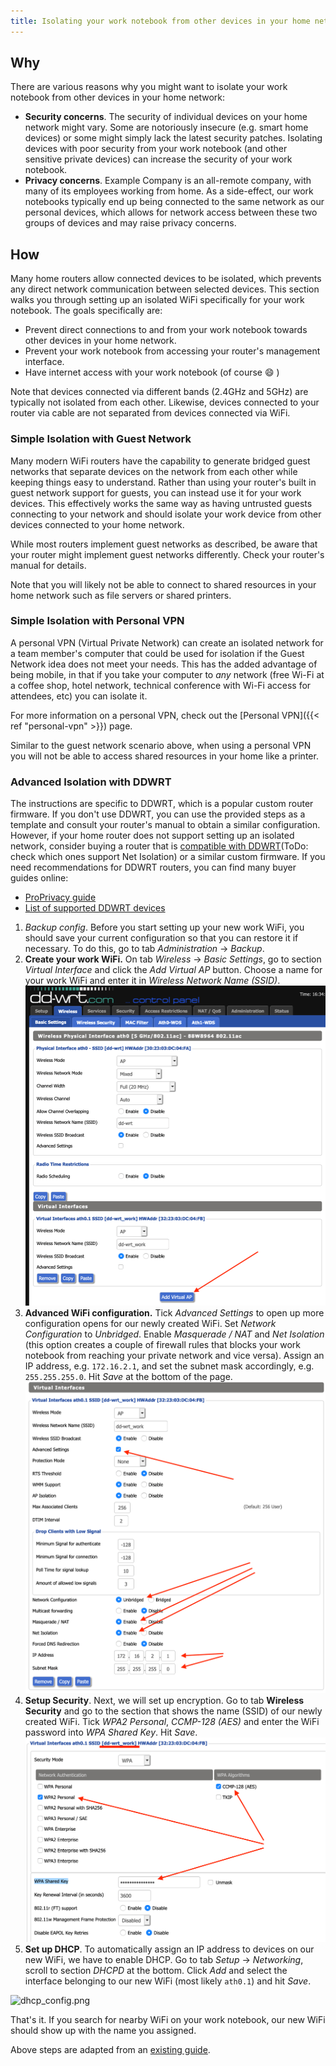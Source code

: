 ```yaml
---
title: Isolating your work notebook from other devices in your home network
---
```


## Why

There are various reasons why you might want to isolate your work notebook from other devices in your home network:

- **Security concerns**. The security of individual devices on your home network might vary. Some are notoriously insecure (e.g. smart home devices) or some might simply lack the latest security patches. Isolating devices with poor security from your work notebook (and other sensitive private devices) can increase the security of your work notebook.
- **Privacy concerns**. Example Company is an all-remote company, with many of its employees working from home. As a side-effect, our work notebooks typically end up being connected to the same network as our personal devices, which allows for network access between these two groups of devices and may raise privacy concerns.

## How

Many home routers allow connected devices to be isolated, which prevents any direct network communication between selected devices. This section walks you through setting up an isolated WiFi specifically for your work notebook. The goals specifically are:

- Prevent direct connections to and from your work notebook towards other devices in your home network.
- Prevent your work notebook from accessing your router's management interface.
- Have internet access with your work notebook (of course :smile: )

Note that devices connected via different bands (2.4GHz and 5GHz) are typically not isolated from each other. Likewise, devices connected to your router via cable are not separated from devices connected via WiFi.

### Simple Isolation with Guest Network

Many modern WiFi routers have the capability to generate bridged guest networks that separate devices on the network from each other while keeping things easy to understand. Rather than using your router's built in guest network support for guests, you can instead use it for your work devices. This effectively works the same way as having untrusted guests connecting to your network and should isolate your work device from other devices connected to your home network.

While most routers implement guest networks as described, be aware that your router might implement guest networks differently. Check your router's manual for details.

Note that you will likely not be able to connect to shared resources in your home network such as file servers or shared printers.

### Simple Isolation with Personal VPN

A personal VPN (Virtual Private Network) can create an isolated network for a team member's computer that could be used for isolation if the Guest Network idea does not meet your needs. This has the added advantage of being mobile, in that if you take your computer to *any* network (free Wi-Fi at a coffee shop, hotel network, technical conference with Wi-Fi access for attendees, etc) you can isolate it.

For more information on a personal VPN, check out the [Personal VPN]({{< ref "personal-vpn" >}}) page.

Similar to the guest network scenario above, when using a personal VPN you will not be able to access shared resources in your home like a printer.

### Advanced Isolation with DDWRT

The instructions are specific to DDWRT, which is a popular custom router firmware. If you don't use DDWRT, you can use the provided steps as a template and consult your router's manual to obtain a similar configuration. However, if your home router does not support setting up an isolated network, consider buying a router that is [compatible with DDWRT](https://dd-wrt.com/support/router-database/)(ToDo: check which ones support Net Isolation) or a similar custom firmware. If you need recommendations for DDWRT routers, you can find many buyer guides online:

- [ProPrivacy guide](https://proprivacy.com/vpn/comparison/5-best-dd-wrt-routers)
- [List of supported DDWRT devices](https://wiki.dd-wrt.com/wiki/index.php/Supported_Devices)

1. *Backup config*. Before you start setting up your new work WiFi, you should save your current configuration so that you can restore it if necessary. To do this, go to tab *Administration* -> *Backup*.
1. **Create your work WiFi.** On tab *Wireless* -> *Basic Settings*, go to section *Virtual Interface* and click the *Add Virtual AP* button. Choose a name for your work WiFi and enter it in *Wireless Network Name (SSID)*. ![create work WiFi](create_work_wifi.png)
1. **Advanced WiFi configuration.** Tick *Advanced Settings* to open up more configuration opens for our newly created WiFi. Set *Network Configuration* to *Unbridged*. Enable *Masquerade / NAT* and *Net Isolation* (this option creates a couple of firewall rules that blocks your work notebook from reaching your private network and vice versa). Assign an IP address, e.g. `172.16.2.1`, and set the subnet mask accordingly, e.g. `255.255.255.0`. Hit *Save* at the bottom of the page. ![advanced WiFi settings](advanced_wifi_config.png)
1. **Setup Security**. Next, we will set up encryption. Go to tab **Wireless Security** and go to the section that shows the name (SSID) of our newly created WiFi. Tick *WPA2 Personal*, *CCMP-128 (AES)* and enter the WiFi password into *WPA Shared Key*. Hit *Save*. ![WiFi security](wifi_security.png)
1. **Set up DHCP**. To automatically assign an IP address to devices on our new WiFi, we have to enable DHCP. Go to tab *Setup* -> *Networking*, scroll to section *DHCPD* at the bottom. Click *Add* and select the interface belonging to our new WiFi (most likely `ath0.1`) and hit *Save*.

![dhcp_config.png](../dhcp_config.png)

That's it. If you search for nearby WiFi on your work notebook, our new WiFi should show up with the name you assigned.

Above steps are adapted from an [existing guide](https://wiki.dd-wrt.com/wiki/index.php/Guest_WiFi_%2B_abuse_control_for_beginners).
